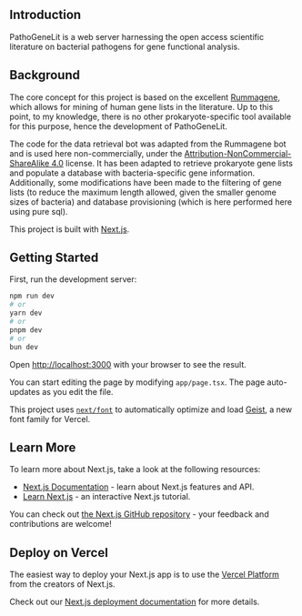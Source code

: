 ## Introduction

PathoGeneLit is a web server harnessing the open access scientific literature
on bacterial pathogens for gene functional analysis.

## Background

The core concept for this project is based on the excellent
[Rummagene](https://github.com/MaayanLab/rummagene), which allows for mining
of human gene lists in the literature. Up to this point, to my knowledge,
there is no other prokaryote-specific tool available for this purpose, hence
the development of PathoGeneLit.

The code for the data retrieval bot was adapted from the Rummagene bot
and is used here non-commercially, under the
[Attribution-NonCommercial-ShareAlike 4.0](https://github.com/MaayanLab/rummagene/blob/main/LICENSE)
license. It has been adapted to retrieve prokaryote gene lists and populate
a database with bacteria-specific gene information. Additionally,
some modifications have been made to the filtering of gene lists (to reduce
the maximum length allowed, given the smaller genome sizes of bacteria) and
database provisioning (which is here performed here using pure sql).

This project is built with [Next.js](https://nextjs.org).

## Getting Started

First, run the development server:

```bash
npm run dev
# or
yarn dev
# or
pnpm dev
# or
bun dev
```

Open [http://localhost:3000](http://localhost:3000) with your browser to see the result.

You can start editing the page by modifying `app/page.tsx`. The page auto-updates as you edit the file.

This project uses [`next/font`](https://nextjs.org/docs/app/building-your-application/optimizing/fonts) to automatically optimize and load [Geist](https://vercel.com/font), a new font family for Vercel.

## Learn More

To learn more about Next.js, take a look at the following resources:

- [Next.js Documentation](https://nextjs.org/docs) - learn about Next.js features and API.
- [Learn Next.js](https://nextjs.org/learn) - an interactive Next.js tutorial.

You can check out [the Next.js GitHub repository](https://github.com/vercel/next.js) - your feedback and contributions are welcome!

## Deploy on Vercel

The easiest way to deploy your Next.js app is to use the [Vercel Platform](https://vercel.com/new?utm_medium=default-template&filter=next.js&utm_source=create-next-app&utm_campaign=create-next-app-readme) from the creators of Next.js.

Check out our [Next.js deployment documentation](https://nextjs.org/docs/app/building-your-application/deploying) for more details.
